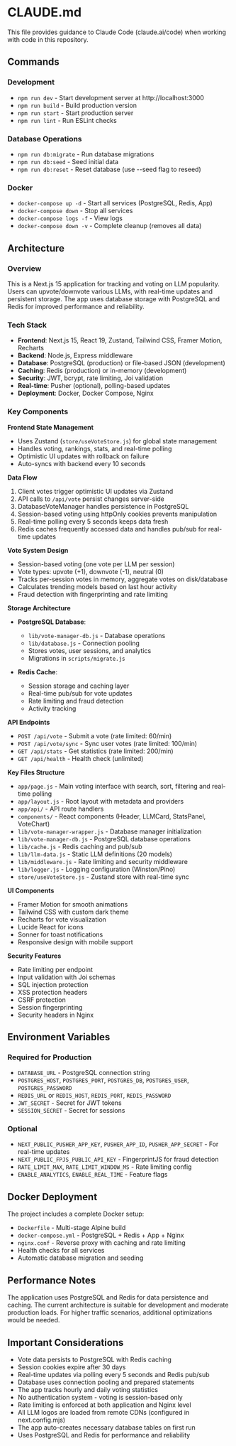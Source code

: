 # CLAUDE.md

This file provides guidance to Claude Code (claude.ai/code) when working with code in this repository.

## Commands

### Development
- `npm run dev` - Start development server at http://localhost:3000
- `npm run build` - Build production version
- `npm run start` - Start production server
- `npm run lint` - Run ESLint checks

### Database Operations
- `npm run db:migrate` - Run database migrations
- `npm run db:seed` - Seed initial data
- `npm run db:reset` - Reset database (use --seed flag to reseed)

### Docker
- `docker-compose up -d` - Start all services (PostgreSQL, Redis, App)
- `docker-compose down` - Stop all services
- `docker-compose logs -f` - View logs
- `docker-compose down -v` - Complete cleanup (removes all data)

## Architecture

### Overview
This is a Next.js 15 application for tracking and voting on LLM popularity. Users can upvote/downvote various LLMs, with real-time updates and persistent storage. The app uses database storage with PostgreSQL and Redis for improved performance and reliability.

### Tech Stack
- **Frontend**: Next.js 15, React 19, Zustand, Tailwind CSS, Framer Motion, Recharts
- **Backend**: Node.js, Express middleware
- **Database**: PostgreSQL (production) or file-based JSON (development)
- **Caching**: Redis (production) or in-memory (development)
- **Security**: JWT, bcrypt, rate limiting, Joi validation
- **Real-time**: Pusher (optional), polling-based updates
- **Deployment**: Docker, Docker Compose, Nginx

### Key Components

**Frontend State Management**
- Uses Zustand (`store/useVoteStore.js`) for global state management
- Handles voting, rankings, stats, and real-time polling
- Optimistic UI updates with rollback on failure
- Auto-syncs with backend every 10 seconds

**Data Flow**
1. Client votes trigger optimistic UI updates via Zustand
2. API calls to `/api/vote` persist changes server-side
3. DatabaseVoteManager handles persistence in PostgreSQL
4. Session-based voting using httpOnly cookies prevents manipulation
5. Real-time polling every 5 seconds keeps data fresh
6. Redis caches frequently accessed data and handles pub/sub for real-time updates

**Vote System Design**
- Session-based voting (one vote per LLM per session)
- Vote types: upvote (+1), downvote (-1), neutral (0)
- Tracks per-session votes in memory, aggregate votes on disk/database
- Calculates trending models based on last hour activity
- Fraud detection with fingerprinting and rate limiting

**Storage Architecture**
- **PostgreSQL Database**:
   - `lib/vote-manager-db.js` - Database operations
   - `lib/database.js` - Connection pooling
   - Stores votes, user sessions, and analytics
   - Migrations in `scripts/migrate.js`
   
- **Redis Cache**:
   - Session storage and caching layer
   - Real-time pub/sub for vote updates
   - Rate limiting and fraud detection
   - Activity tracking

**API Endpoints**
- `POST /api/vote` - Submit a vote (rate limited: 60/min)
- `POST /api/vote/sync` - Sync user votes (rate limited: 100/min)
- `GET /api/stats` - Get statistics (rate limited: 200/min)
- `GET /api/health` - Health check (unlimited)

**Key Files Structure**
- `app/page.js` - Main voting interface with search, sort, filtering and real-time polling
- `app/layout.js` - Root layout with metadata and providers
- `app/api/` - API route handlers
- `components/` - React components (Header, LLMCard, StatsPanel, VoteChart)
- `lib/vote-manager-wrapper.js` - Database manager initialization
- `lib/vote-manager-db.js` - PostgreSQL database operations
- `lib/cache.js` - Redis caching and pub/sub
- `lib/llm-data.js` - Static LLM definitions (20 models)
- `lib/middleware.js` - Rate limiting and security middleware
- `lib/logger.js` - Logging configuration (Winston/Pino)
- `store/useVoteStore.js` - Zustand store with real-time sync

**UI Components**
- Framer Motion for smooth animations
- Tailwind CSS with custom dark theme
- Recharts for vote visualization
- Lucide React for icons
- Sonner for toast notifications
- Responsive design with mobile support

**Security Features**
- Rate limiting per endpoint
- Input validation with Joi schemas
- SQL injection protection
- XSS protection headers
- CSRF protection
- Session fingerprinting
- Security headers in Nginx

## Environment Variables

### Required for Production
- `DATABASE_URL` - PostgreSQL connection string
- `POSTGRES_HOST`, `POSTGRES_PORT`, `POSTGRES_DB`, `POSTGRES_USER`, `POSTGRES_PASSWORD`
- `REDIS_URL` or `REDIS_HOST`, `REDIS_PORT`, `REDIS_PASSWORD`
- `JWT_SECRET` - Secret for JWT tokens
- `SESSION_SECRET` - Secret for sessions

### Optional
- `NEXT_PUBLIC_PUSHER_APP_KEY`, `PUSHER_APP_ID`, `PUSHER_APP_SECRET` - For real-time updates
- `NEXT_PUBLIC_FPJS_PUBLIC_API_KEY` - FingerprintJS for fraud detection
- `RATE_LIMIT_MAX`, `RATE_LIMIT_WINDOW_MS` - Rate limiting config
- `ENABLE_ANALYTICS`, `ENABLE_REAL_TIME` - Feature flags

## Docker Deployment

The project includes a complete Docker setup:
- `Dockerfile` - Multi-stage Alpine build
- `docker-compose.yml` - PostgreSQL + Redis + App + Nginx
- `nginx.conf` - Reverse proxy with caching and rate limiting
- Health checks for all services
- Automatic database migration and seeding

## Performance Notes
The application uses PostgreSQL and Redis for data persistence and caching. The current architecture is suitable for development and moderate production loads. For higher traffic scenarios, additional optimizations would be needed.

## Important Considerations

- Vote data persists to PostgreSQL with Redis caching
- Session cookies expire after 30 days
- Real-time updates via polling every 5 seconds and Redis pub/sub
- Database uses connection pooling and prepared statements
- The app tracks hourly and daily voting statistics
- No authentication system - voting is session-based only
- Rate limiting is enforced at both application and Nginx level
- All LLM logos are loaded from remote CDNs (configured in next.config.mjs)
- The app auto-creates necessary database tables on first run
- Uses PostgreSQL and Redis for performance and reliability